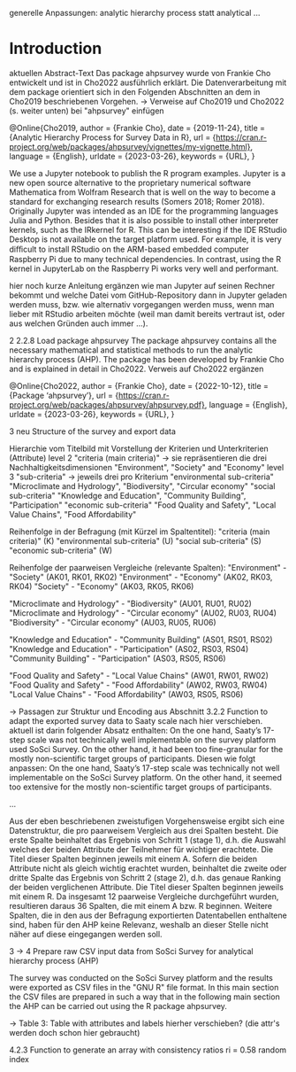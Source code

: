 generelle Anpassungen:
analytic hierarchy process statt analytical ...


# Introduction

aktuellen Abstract-Text 
Das package ahpsurvey wurde von Frankie Cho entwickelt und ist in Cho2022 ausführlich erklärt. Die Datenverarbeitung mit dem package orientiert sich in den Folgenden Abschnitten an dem in Cho2019 beschriebenen Vorgehen.
-> Verweise auf Cho2019 und Cho2022 (s. weiter unten) bei "ahpsurvey" einfügen

@Online{Cho2019,
author   = {Frankie Cho},
date     = {2019-11-24},
title    = {Analytic Hierarchy Process for Survey Data in R},
url      = {https://cran.r-project.org/web/packages/ahpsurvey/vignettes/my-vignette.html},
language = {English},
urldate = {2023-03-26},
keywords = {URL},
}

We use a Jupyter notebook to publish the R program examples. Jupyter is a new open source alternative to the proprietary numerical software Mathematica from Wolfram Research that is well on the way to become a standard for exchanging research results (Somers 2018; Romer 2018). Originally Jupyter was intended as an IDE for the programming languages Julia and Python. Besides that it is also possible to install other interpreter kernels, such as the IRkernel for R. This can be interesting if the IDE RStudio Desktop is not available on the target platform used. For example, it is very diﬀicult to install RStudio on the ARM-based embedded computer Raspberry Pi due to many technical dependencies. In contrast, using the R kernel in JupyterLab on the Raspberry Pi works very well and performant.

hier noch kurze Anleitung ergänzen wie man Jupyter auf seinen Rechner bekommt und welche Datei vom GitHub-Repository dann in Jupyter geladen werden muss, bzw. wie alternativ vorgegangen werden muss, wenn man lieber mit RStudio arbeiten möchte (weil man damit bereits vertraut ist, oder aus welchen Gründen auch immer ...).


2 
2.2.8 Load package ahpsurvey
The package ahpsurvey contains all the necessary mathematical and statistical methods to run the analytic hierarchy process (AHP). The package has been developed by Frankie Cho and is explained in detail in Cho2022.
Verweis auf Cho2022 ergänzen
 
@Online{Cho2022,
author   = {Frankie Cho},
date     = {2022-10-12},
title    = {Package ‘ahpsurvey’},
url      = {https://cran.r-project.org/web/packages/ahpsurvey/ahpsurvey.pdf},
language = {English},
urldate	= {2023-03-26},
keywords = {URL},
}


3 neu Structure of the survey and export data

Hierarchie vom Titelbild mit Vorstellung der Kriterien und Unterkriterien (Attribute) 
level 2 "criteria (main criteria)" -> sie repräsentieren die drei Nachhaltigkeitsdimensionen "Environment", "Society" and "Economy"
level 3 "sub-criteria" -> jeweils drei pro Kriterium
"environmental sub-criteria" 
	"Microclimate and Hydrology", "Biodiversity", "Circular economy"
"social sub-criteria" 
	"Knowledge and Education", "Community Building", "Participation"
"economic sub-criteria" 
	"Food Quality and Safety", "Local Value Chains", "Food Affordability"

Reihenfolge in der Befragung (mit Kürzel im Spaltentitel):
"criteria (main criteria)" (K)
"environmental sub-criteria" (U)
"social sub-criteria" (S)
"economic sub-criteria" (W)

Reihenfolge der paarweisen Vergleiche (relevante Spalten):
"Environment" - "Society" (AK01, RK01, RK02)
"Environment" - "Economy" (AK02, RK03, RK04)
"Society" - "Economy" (AK03, RK05, RK06)

"Microclimate and Hydrology" - "Biodiversity" (AU01, RU01, RU02)
"Microclimate and Hydrology" - "Circular economy" (AU02, RU03, RU04)
"Biodiversity" - "Circular economy" (AU03, RU05, RU06)

"Knowledge and Education" - "Community Building" (AS01, RS01, RS02)
"Knowledge and Education" - "Participation" (AS02, RS03, RS04)
"Community Building" - "Participation" (AS03, RS05, RS06)

"Food Quality and Safety" - "Local Value Chains" (AW01, RW01, RW02)
"Food Quality and Safety" - "Food Affordability" (AW02, RW03, RW04)
"Local Value Chains" - "Food Affordability" (AW03, RS05, RS06)

-> Passagen zur Struktur und Encoding aus Abschnitt 3.2.2 Function to adapt the exported survey data to Saaty scale nach hier verschieben.
aktuell ist darin folgender Absatz enthalten: 
On the one hand, Saaty’s 17-step scale was not technically well implementable on the survey platform used SoSci Survey. On the other hand, it had been too fine-granular for the mostly non-scientific target groups of participants.
Diesen wie folgt anpassen:
On the one hand, Saaty’s 17-step scale was technically not well implementable on the SoSci Survey platform. On the other hand, it seemed too extensive for the mostly non-scientific target groups of participants.

... 

Aus der eben beschriebenen zweistufigen Vorgehensweise ergibt sich eine Datenstruktur, die pro paarweisem Vergleich aus drei Spalten besteht. Die erste Spalte beinhaltet das Ergebnis von Schritt 1 (stage 1), d.h. die Auswahl welches der beiden Attribute der Teilnehmer für wichtiger erachtete. Die Titel dieser Spalten beginnen jeweils mit einem A. Sofern die beiden Attribute nicht als gleich wichtig erachtet wurden, beinhaltet die zweite oder dritte Spalte das Ergebnis von Schritt 2 (stage 2), d.h. das genaue Ranking der beiden verglichenen Attribute. Die Titel dieser Spalten beginnen jeweils mit einem R. Da insgesamt 12 paarweise Vergleiche durchgeführt wurden, resultieren daraus 36 Spalten, die mit einem A bzw. R beginnen. Weitere Spalten, die in den aus der Befragung exportierten Datentabellen enthaltene sind, haben für den AHP keine Relevanz, weshalb an dieser Stelle nicht näher auf diese eingegangen werden soll.  


3 -> 4 Prepare raw CSV input data from SoSci Survey for analytical hierarchy process (AHP)

The survey was conducted on the SoSci Survey platform and the results were exported as CSV files in the "GNU R" file format.
In this main section the CSV files are prepared in such a way that in the following main section the AHP can be carried out using the R package ahpsurvey.

-> Table 3: Table with attributes and labels hierher verschieben? (die attr's werden doch schon hier gebraucht)

4.2.3 Function to generate an array with consistency ratios
ri = 0.58 random index
